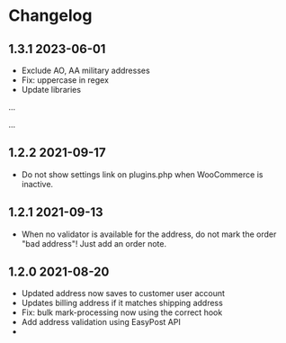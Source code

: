 # Changelog

## 1.3.1 2023-06-01

* Exclude AO, AA military addresses
* Fix: uppercase in regex
* Update libraries

...

...

## 1.2.2 2021-09-17

* Do not show settings link on plugins.php when WooCommerce is inactive.

## 1.2.1 2021-09-13

* When no validator is available for the address, do not mark the order "bad address"! Just add an order note.


## 1.2.0 2021-08-20

* Updated address now saves to customer user account
* Updates billing address if it matches shipping address
* Fix: bulk mark-processing now using the correct hook
* Add address validation using EasyPost API
* 
